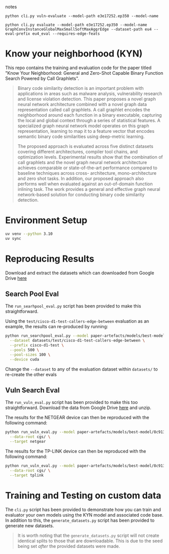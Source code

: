 notes
```
python cli.py vuln-evaluate --model-path e3e17252.ep350 --model-name

python cli.py evaluate --model-path e3e17252.ep350 --model-name GraphConvInstanceGlobalMaxSmallSoftMaxAggrEdge --dataset-path eu4 --eval-prefix eu4_eval --requires-edge-feats
```


# Know your neighborhood (KYN)

This repo contains the training and evaluation code for the paper titled "Know Your Neighborhood: General and Zero-Shot Capable Binary Function Search Powered by Call Graphlets".

>Binary code similarity detection is an important
problem with applications in areas such as malware analysis,
vulnerability research and license violation detection. This
paper proposes a novel graph neural network architecture
combined with a novel graph data representation called call
graphlets. A call graphlet encodes the neighborhood around
each function in a binary executable, capturing the local
and global context through a series of statistical features. A
specialized graph neural network model operates on this graph
representation, learning to map it to a feature vector that
encodes semantic binary code similarities using deep-metric
learning.
>
> The proposed approach is evaluated across five distinct
datasets covering different architectures, compiler tool chains,
and optimization levels. Experimental results show that the
combination of call graphlets and the novel graph neural
network architecture achieves comparable or state-of-the-art
performance compared to baseline techniques across cross- architecture, mono-architecture and zero shot tasks. In addition,
our proposed approach also performs well when evaluated
against an out-of-domain function inlining task. The work
provides a general and effective graph neural network-based
solution for conducting binary code similarity detection.

# Environment Setup

```bash
uv venv --python 3.10
uv sync
```

# Reproducing Results

Download and extract the datasets which can downloaded from Google Drive [here](https://drive.google.com/file/d/1zcTsj_HIwQGmFBAx5s65PizbnPRCqDxJ/view?usp=sharing)

## Search Pool Eval

The `run_searhpool_eval.py` script has been provided to make this straightforward.

Using the `test/cisco-d1-test-callers-edge-between` evaluation as an example, the results can re-produced by running:
```bash
python run_searchpool_eval.py --model paper-artefacts/models/best-model/8c913a81.ep350 \
  --dataset datasets/test/cisco-d1-test-callers-edge-between \
  --prefix cisco-d1-test \
  --pools 500 \
  --pool-sizes 100 \
  --device cuda
```

Change the `--dataset` to any of the evaluation dataset within `datasets/` to re-create the other evals

## Vuln Search Eval

The `run_vuln_eval.py` script has been provided to make this too straightforward. Download the data from Google Drive [here](https://drive.google.com/file/d/1Te1ESPT6dgUJ-otU0RUCyhuW6Z7K-2_N/view?usp=drive_link)
and unzip.

The results for the NETGEAR device can then be reproduced with the following command:
```bash
python run_vuln_eval.py --model paper-artefacts/models/best-model/8c913a81.ep350 \
  --data-root cgs/ \
  --target netgear
```

The results for the TP-LINK device can then be reproduced with the following command:
```bash
python run_vuln_eval.py --model paper-artefacts/models/best-model/8c913a81.ep350 \
  --data-root cgs/ \
  --target tplink
```

# Training and Testing on custom data

The `cli.py` script has been provided to demonstrate how you can train and evaluator
your own models using the KYN model and associated code base. In addition to this,
the `generate_datasets.py` script has been provided to generate new datasets. 
> It is worth noting that the `generate_datasets.py` script will not create identical splits
> to those that are downloadable. This is due to the seed being set *after* the provided 
> datasets were made.

